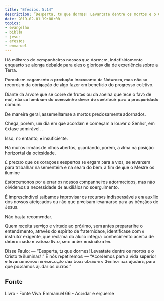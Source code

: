 ```yaml
---
title: "Efésios, 5:14"
description: “Desperta, tu que dormes! Levanta­te dentre os mortos e o Cristo te iluminará.” Paulo
date: 2019-02-01 19:00:00
topics: 
- evangelho
- biblia
- jesus
- efesios
- emmanuel
---
```


Há milhares de companheiros nossos que dormem, indefinidamente,
enquanto se alonga debalde para eles o glorioso dia de experiência sobre a Terra.

Percebem vagamente a produção incessante da Natureza, mas não se
recordam da obrigação de algo fazer em benefício do progresso coletivo.

Diante da árvore que se cobre de frutos ou da abelha que tece o favo de
mel, não se lembram do comezinho dever de contribuir para a prosperidade comum.

De maneira geral, assemelham­se a mortos preciosamente adornados.

Chega, porém, um dia em que acordam e começam a louvar o Senhor, em
êxtase admirável...

Isso, no entanto, é insuficiente.

Há muitos irmãos de olhos abertos, guardando, porém, a alma na posição
horizontal da ociosidade.

É preciso que os corações despertos se ergam para a vida, se levantem para
trabalhar na sementeira e na seara do bem, a fim de que o Mestre os ilumine.

Esforcemo­nos por alertar os nossos companheiros adormecidos, mas não
olvidemos a necessidade de auxiliá­los no soerguimento.

É imprescindível saibamos improvisar os recursos indispensáveis em
auxílio dos nossos afeiçoados ou não que precisam levantar­se para as bênçãos de
Jesus.

Não basta recomendar.

Quem receita serviço e virtude ao próximo, sem antes preparar­lhe o
entendimento, através do espírito de fraternidade, identifica­se com o instrutor
exigente ,que reclama do aluno integral conhecimento acerca de determinado e
valioso livro, sem antes ensiná­lo a ler.

Disse Paulo: — “Desperta, tu que dormes! Levanta­te dentre os mortos e o
Cristo te iluminará.”
E nós repetiremos: — “Acordemos para a vida superior e levantemo­nos na
execução das boas obras e o Senhor nos ajudará, para que possamos ajudar os
outros.”


## Fonte
Livro - Fonte Viva, Emmanuel
66 - Acordar e erguer­se
